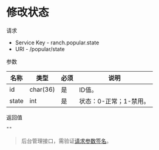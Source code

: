 # 修改状态

请求
- Service Key - ranch.popular.state
- URI - /popular/state

参数

|名称|类型|必须|说明|
|---|---|---|---|
|id|char(36)|是|ID值。|
|state|int|是|状态：0-正常；1-禁用。|

返回值
```
""
```

> 后台管理接口，需验证[请求参数签名](https://github.com/heisedebaise/tephra/blob/master/tephra-ctrl/doc/sign.md)。
